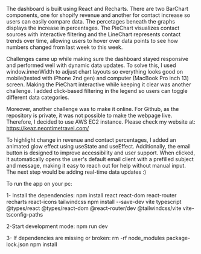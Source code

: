 The dashboard is built using React and Recharts. There are two BarChart components, one for shopify revenue and another for contact increase so users can easily compare data. The percetages beneath the graphs displays the increase in percentages. The PieChart visualizes contact sources with interactive filtering and the LineChart represents contact trends over time, allowing users to hover over data points to see how numbers changed from last week to this week.

Challenges came up while making sure the dashboard stayed responsive and performed well with dynamic data updates. To solve this, I used window.innerWidth to adjust chart layouts so everything looks good on mobile(tested with iPhone 2nd gen) and computer (MacBook Pro inch 13) screen. Making the PieChart interactive while keeping it clear was another challenge. I added click-based filtering in the legend so users can toggle different data categories.

Moreover, another challenge was to make it online. For Github, as the repository is private, it was not possible to make the webpage live. Therefore, I decided to use AWS EC2 instance. Please check my website at: https://keaz.neontimetravel.com/

To highlight change in revenue and contact percentages, I added an animated glow effect using useState and useEffect. Additionally, the email button is designed to improve accessibility and user support. When clicked, it automatically opens the user's default email client with a prefilled subject and message, making it easy to reach out for help without manual input. The next step would be adding real-time data updates :)

To run the app on your pc:

1- Install the dependencies:
npm install react react-dom react-router recharts react-icons tailwindcss
npm install --save-dev vite typescript @types/react @types/react-dom @react-router/dev @tailwindcss/vite vite-tsconfig-paths

2-Start development mode:
npm run dev

3- If dependencies are missing or broken:
rm -rf node_modules package-lock.json
npm install
